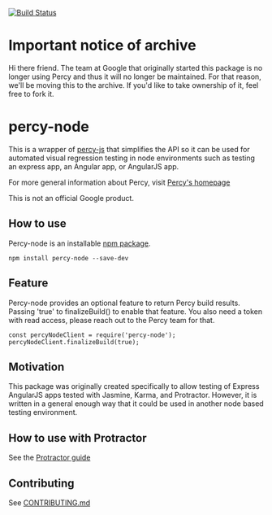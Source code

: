 [![Build Status](https://travis-ci.org/google/percy-node.svg?branch=master)](https://travis-ci.org/google/percy-node)

# Important notice of archive

Hi there friend. The team at Google that originally started this package is no longer using Percy and thus it will no longer be maintained. For that reason, we'll be moving this to the archive. If you'd like to take ownership of it, feel free to fork it.

# percy-node

This is a wrapper of [percy-js](https://github.com/percy/percy-js) that simplifies the API so it can be used for automated visual regression testing in node environments such as testing an express app, an Angular app, or AngularJS app.

For more general information about Percy, visit [Percy's homepage](https://percy.io/)

This is not an official Google product.

## How to use

Percy-node is an installable [npm package](https://www.npmjs.com/package/percy-node).

```
npm install percy-node --save-dev
```

## Feature

Percy-node provides an optional feature to return Percy build results. Passing 'true' to finalizeBuild() to enable that feature. You also need a token with read access, please reach out to the Percy team for that.

```
const percyNodeClient = require('percy-node');
percyNodeClient.finalizeBuild(true);
```

## Motivation
This package was originally created specifically to allow testing of Express AngularJS apps tested with Jasmine, Karma, and Protractor. However, it is written in a general enough way that it could be used in another node based testing environment.


## How to use with Protractor
See the [Protractor guide](/docs/protractor.md)

## Contributing
See [CONTRIBUTING.md](/CONTRIBUTING.md)
